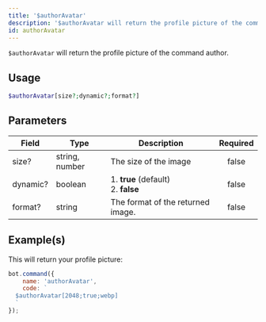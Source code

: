 ```yaml
---
title: '$authorAvatar'
description: '$authorAvatar will return the profile picture of the command author.'
id: authorAvatar
---
```


`$authorAvatar` will return the profile picture of the command author.

## Usage

```php
$authorAvatar[size?;dynamic?;format?]
```

## Parameters

| Field    | Type           | Description                                     | Required |
| -------- | -------------- | ----------------------------------------------- |:--------:|
| size?    | string, number | The size of the image                           |  false   |
| dynamic? | boolean        | 1. **true** (default) <br /> 2. **false** |  false   |
| format?  | string         | The format of the returned image.               |  false   |

## Example(s)

This will return your profile picture:

```javascript
bot.command({
    name: 'authorAvatar',
    code: `
  $authorAvatar[2048;true;webp]
  `
});
```
